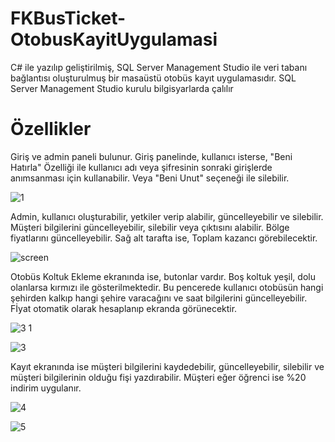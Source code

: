 # FKBusTicket-OtobusKayitUygulamasi
C# ile yazılıp geliştirilmiş, SQL Server Management Studio ile veri tabanı bağlantısı oluşturulmuş bir masaüstü otobüs kayıt uygulamasıdır.
SQL Server Management Studio kurulu bilgisyarlarda çalılır
# Özellikler 
Giriş ve admin paneli bulunur.
Giriş panelinde, kullanıcı isterse, "Beni Hatırla" Özelliği ile kullanıcı adı veya şifresinin sonraki girişlerde anımsanması için kullanabilir. Veya "Beni Unut" seçeneği ile silebilir.


![1](https://github.com/Ferhatk96/FKBusTicket-OtobusKayitUygulamasi/assets/137729751/16c7c37c-db9d-495b-b460-712a5cee7358)


Admin, kullanıcı oluşturabilir, yetkiler verip alabilir, güncelleyebilir ve silebilir. Müşteri bilgilerini güncelleyebilir, silebilir veya çıktısını alabilir. Bölge fiyatlarını güncelleyebilir.
Sağ alt tarafta ise, Toplam kazancı görebilecektir.

![screen](https://github.com/Ferhatk96/FKBusTicket-OtobusKayitUygulamasi/assets/137729751/250d99cc-5c23-4915-9933-a2acdd4763f4)


Otobüs Koltuk Ekleme ekranında ise, butonlar vardır. Boş koltuk yeşil, dolu olanlarsa kırmızı ile gösterilmektedir. Bu pencerede kullanıcı otobüsün hangi şehirden kalkıp hangi şehire varacağını ve saat bilgilerini güncelleyebilir.
Fİyat otomatik olarak hesaplanıp ekranda görünecektir.

![3 1](https://github.com/Ferhatk96/FKBusTicket-OtobusKayitUygulamasi/assets/137729751/e8fbe196-4b36-453a-8cb8-cfd587005ea1)

![3](https://github.com/Ferhatk96/FKBusTicket-OtobusKayitUygulamasi/assets/137729751/4a3b66e2-4aea-448e-8b51-dae5018e5c71)



Kayıt ekranında ise müşteri bilgilerini kaydedebilir, güncelleyebilir, silebilir ve müşteri bilgilerinin olduğu fişi yazdırabilir. Müşteri eğer öğrenci ise %20 indirim uygulanır.


![4](https://github.com/Ferhatk96/FKBusTicket-OtobusKayitUygulamasi/assets/137729751/747c99f3-6761-4250-8c57-8bdc4c406521)



![5](https://github.com/Ferhatk96/FKBusTicket-OtobusKayitUygulamasi/assets/137729751/d2bb4678-ccea-4eec-bad9-870b5788b8fe)
